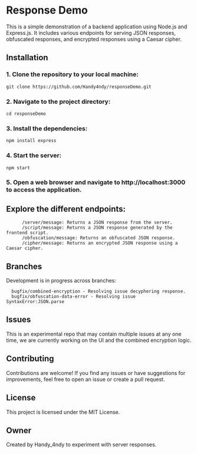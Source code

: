 # Response Demo

This is a simple demonstration of a backend application using Node.js and Express.js. It includes various endpoints for serving JSON responses, obfuscated responses, and encrypted responses using a Caesar cipher.

## Installation

### 1. Clone the repository to your local machine:

   ```
   git clone https://github.com/Handy4ndy/responseDemo.git
   ```

### 2. Navigate to the project directory:

   ```
   cd responseDemo
   ```
### 3. Install the dependencies:

   ```
   npm install express
   ```
    
### 4. Start the server:

   ```
   npm start
   ```
### 5. Open a web browser and navigate to http://localhost:3000 to access the application.

   ## Explore the different endpoints:
         
          /server/message: Returns a JSON response from the server.
          /script/message: Returns a JSON response generated by the frontend script.
          /obfuscation/message: Returns an obfuscated JSON response.
          /cipher/message: Returns an encrypted JSON response using a Caesar cipher.

## Branches

Development is in progress across branches:

      bugfix/combined-encryption - Resolving issue decyphering response.
      bugfix/obfuscation-data-error - Resolving issue SyntaxError:JSON.parse

## Issues

This is an experimental repo that may contain multiple issues at any one time, we are currently working on the UI and the combined encryption logic.

## Contributing

Contributions are welcome! If you find any issues or have suggestions for improvements, feel free to open an issue or create a pull request.

## License

This project is licensed under the MIT License.


## Owner

Created by Handy_4ndy to experiment with server responses.

